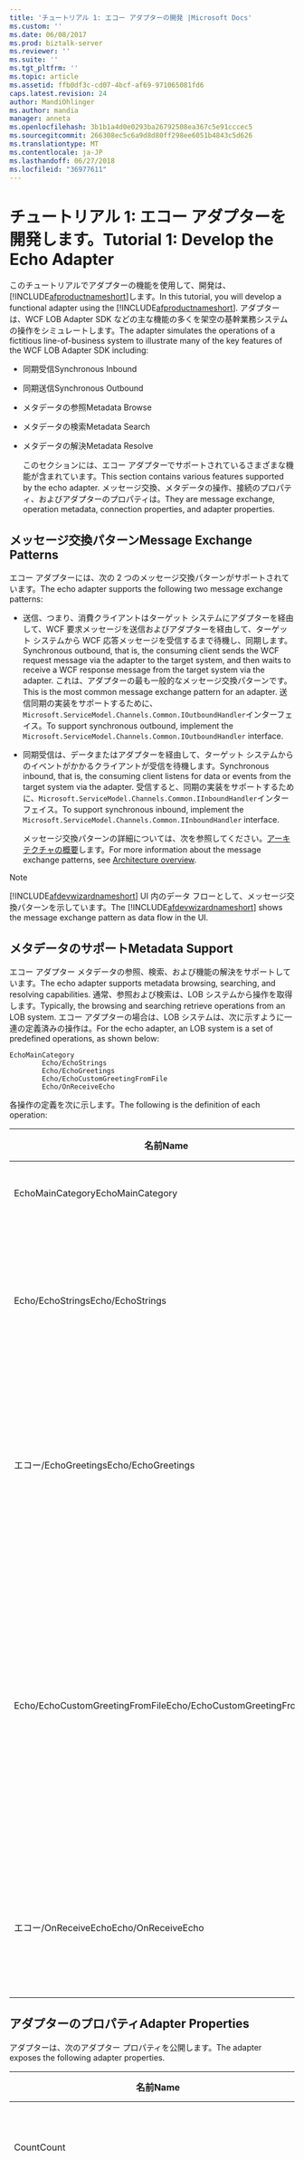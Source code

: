 ```yaml
---
title: 'チュートリアル 1: エコー アダプターの開発 |Microsoft Docs'
ms.custom: ''
ms.date: 06/08/2017
ms.prod: biztalk-server
ms.reviewer: ''
ms.suite: ''
ms.tgt_pltfrm: ''
ms.topic: article
ms.assetid: ffb0df3c-cd07-4bcf-af69-971065081fd6
caps.latest.revision: 24
author: MandiOhlinger
ms.author: mandia
manager: anneta
ms.openlocfilehash: 3b1b1a4d0e0293ba26792508ea367c5e91cccec5
ms.sourcegitcommit: 266308ec5c6a9d8d80ff298ee6051b4843c5d626
ms.translationtype: MT
ms.contentlocale: ja-JP
ms.lasthandoff: 06/27/2018
ms.locfileid: "36977611"
---
```

# <a name="tutorial-1-develop-the-echo-adapter"></a><span data-ttu-id="776b1-102">チュートリアル 1: エコー アダプターを開発します。</span><span class="sxs-lookup"><span data-stu-id="776b1-102">Tutorial 1: Develop the Echo Adapter</span></span>
<span data-ttu-id="776b1-103">このチュートリアルでアダプターの機能を使用して、開発は、[!INCLUDE[afproductnameshort](../../includes/afproductnameshort-md.md)]します。</span><span class="sxs-lookup"><span data-stu-id="776b1-103">In this tutorial, you will develop a functional adapter using the [!INCLUDE[afproductnameshort](../../includes/afproductnameshort-md.md)].</span></span> <span data-ttu-id="776b1-104">アダプターは、WCF LOB Adapter SDK などの主な機能の多くを架空の基幹業務システムの操作をシミュレートします。</span><span class="sxs-lookup"><span data-stu-id="776b1-104">The adapter simulates the operations of a fictitious line-of-business system to illustrate many of the key features of the WCF LOB Adapter SDK including:</span></span>  

- <span data-ttu-id="776b1-105">同期受信</span><span class="sxs-lookup"><span data-stu-id="776b1-105">Synchronous Inbound</span></span>  

- <span data-ttu-id="776b1-106">同期送信</span><span class="sxs-lookup"><span data-stu-id="776b1-106">Synchronous Outbound</span></span>  

- <span data-ttu-id="776b1-107">メタデータの参照</span><span class="sxs-lookup"><span data-stu-id="776b1-107">Metadata Browse</span></span>  

- <span data-ttu-id="776b1-108">メタデータの検索</span><span class="sxs-lookup"><span data-stu-id="776b1-108">Metadata Search</span></span>  

- <span data-ttu-id="776b1-109">メタデータの解決</span><span class="sxs-lookup"><span data-stu-id="776b1-109">Metadata Resolve</span></span>  

  <span data-ttu-id="776b1-110">このセクションには、エコー アダプターでサポートされているさまざまな機能が含まれています。</span><span class="sxs-lookup"><span data-stu-id="776b1-110">This section contains various features supported by the echo adapter.</span></span> <span data-ttu-id="776b1-111">メッセージ交換、メタデータの操作、接続のプロパティ、およびアダプターのプロパティは。</span><span class="sxs-lookup"><span data-stu-id="776b1-111">They are message exchange, operation metadata, connection properties, and adapter properties.</span></span>  

## <a name="message-exchange-patterns"></a><span data-ttu-id="776b1-112">メッセージ交換パターン</span><span class="sxs-lookup"><span data-stu-id="776b1-112">Message Exchange Patterns</span></span>  
 <span data-ttu-id="776b1-113">エコー アダプターには、次の 2 つのメッセージ交換パターンがサポートされています。</span><span class="sxs-lookup"><span data-stu-id="776b1-113">The echo adapter supports the following two message exchange patterns:</span></span>  

- <span data-ttu-id="776b1-114">送信、つまり、消費クライアントはターゲット システムにアダプターを経由して、WCF 要求メッセージを送信およびアダプターを経由して、ターゲット システムから WCF 応答メッセージを受信するまで待機し、同期します。</span><span class="sxs-lookup"><span data-stu-id="776b1-114">Synchronous outbound, that is, the consuming client sends the WCF request message via the adapter to the target system, and then waits to receive a WCF response message from the target system via the adapter.</span></span> <span data-ttu-id="776b1-115">これは、アダプターの最も一般的なメッセージ交換パターンです。</span><span class="sxs-lookup"><span data-stu-id="776b1-115">This is the most common message exchange pattern for an adapter.</span></span> <span data-ttu-id="776b1-116">送信同期の実装をサポートするために、`Microsoft.ServiceModel.Channels.Common.IOutboundHandler`インターフェイス。</span><span class="sxs-lookup"><span data-stu-id="776b1-116">To support synchronous outbound, implement the  `Microsoft.ServiceModel.Channels.Common.IOutboundHandler` interface.</span></span>  

- <span data-ttu-id="776b1-117">同期受信は、データまたはアダプターを経由して、ターゲット システムからのイベントがかかるクライアントが受信を待機します。</span><span class="sxs-lookup"><span data-stu-id="776b1-117">Synchronous inbound, that is, the consuming client listens for data or events from the target system via the adapter.</span></span> <span data-ttu-id="776b1-118">受信すると、同期の実装をサポートするために、`Microsoft.ServiceModel.Channels.Common.IInboundHandler`インターフェイス。</span><span class="sxs-lookup"><span data-stu-id="776b1-118">To support synchronous inbound, implement the  `Microsoft.ServiceModel.Channels.Common.IInboundHandler` interface.</span></span>  

  <span data-ttu-id="776b1-119">メッセージ交換パターンの詳細については、次を参照してください。[アーキテクチャの概要](architecture-overview-of-the-wcf-lob-adapter-sdk.md)します。</span><span class="sxs-lookup"><span data-stu-id="776b1-119">For more information about the message exchange patterns, see [Architecture overview](architecture-overview-of-the-wcf-lob-adapter-sdk.md).</span></span>  

> [!NOTE]
>  <span data-ttu-id="776b1-120">[!INCLUDE[afdevwizardnameshort](../../includes/afdevwizardnameshort-md.md)] UI 内のデータ フローとして、メッセージ交換パターンを示しています。</span><span class="sxs-lookup"><span data-stu-id="776b1-120">The [!INCLUDE[afdevwizardnameshort](../../includes/afdevwizardnameshort-md.md)] shows the message exchange pattern as data flow in the UI.</span></span>  

## <a name="metadata-support"></a><span data-ttu-id="776b1-121">メタデータのサポート</span><span class="sxs-lookup"><span data-stu-id="776b1-121">Metadata Support</span></span>  
 <span data-ttu-id="776b1-122">エコー アダプター メタデータの参照、検索、および機能の解決をサポートしています。</span><span class="sxs-lookup"><span data-stu-id="776b1-122">The echo adapter supports metadata browsing, searching, and resolving capabilities.</span></span> <span data-ttu-id="776b1-123">通常、参照および検索は、LOB システムから操作を取得します。</span><span class="sxs-lookup"><span data-stu-id="776b1-123">Typically, the browsing and searching retrieve operations from an LOB system.</span></span> <span data-ttu-id="776b1-124">エコー アダプターの場合は、LOB システムは、次に示すように一連の定義済みの操作は。</span><span class="sxs-lookup"><span data-stu-id="776b1-124">For the echo adapter, an LOB system is a set of predefined operations, as shown below:</span></span>  

```  
EchoMainCategory  
        Echo/EchoStrings  
        Echo/EchoGreetings  
        Echo/EchoCustomGreetingFromFile  
        Echo/OnReceiveEcho  
```  

 <span data-ttu-id="776b1-125">各操作の定義を次に示します。</span><span class="sxs-lookup"><span data-stu-id="776b1-125">The following is the definition of each operation:</span></span>  

|<span data-ttu-id="776b1-126">**名前**</span><span class="sxs-lookup"><span data-stu-id="776b1-126">**Name**</span></span>|<span data-ttu-id="776b1-127">**操作の定義**</span><span class="sxs-lookup"><span data-stu-id="776b1-127">**Operation Definition**</span></span>|<span data-ttu-id="776b1-128">**[説明]**</span><span class="sxs-lookup"><span data-stu-id="776b1-128">**Description**</span></span>|<span data-ttu-id="776b1-129">**[方向]**</span><span class="sxs-lookup"><span data-stu-id="776b1-129">**Direction**</span></span>|  
|--------------|------------------------------|---------------------|-------------------|  
|<span data-ttu-id="776b1-130">EchoMainCategory</span><span class="sxs-lookup"><span data-stu-id="776b1-130">EchoMainCategory</span></span>|<span data-ttu-id="776b1-131">カテゴリ</span><span class="sxs-lookup"><span data-stu-id="776b1-131">Category</span></span>|<span data-ttu-id="776b1-132">操作を分類します。</span><span class="sxs-lookup"><span data-stu-id="776b1-132">Categorizes the operations.</span></span>|<span data-ttu-id="776b1-133">なし</span><span class="sxs-lookup"><span data-stu-id="776b1-133">N/A</span></span>|  
|<span data-ttu-id="776b1-134">Echo/EchoStrings</span><span class="sxs-lookup"><span data-stu-id="776b1-134">Echo/EchoStrings</span></span>|<span data-ttu-id="776b1-135">string[] EchoStrings(string data)</span><span class="sxs-lookup"><span data-stu-id="776b1-135">string[] EchoStrings(string data)</span></span>|<span data-ttu-id="776b1-136">受信文字列は、呼び出し元のクライアントに指定された回数をエコーします。</span><span class="sxs-lookup"><span data-stu-id="776b1-136">Echoes the incoming string a specified number of times to the calling client.</span></span>|<span data-ttu-id="776b1-137">送信</span><span class="sxs-lookup"><span data-stu-id="776b1-137">Outbound</span></span>|  
|<span data-ttu-id="776b1-138">エコー/EchoGreetings</span><span class="sxs-lookup"><span data-stu-id="776b1-138">Echo/EchoGreetings</span></span>|<span data-ttu-id="776b1-139">EchoGreetings(Greeting greeting) のあいさつ</span><span class="sxs-lookup"><span data-stu-id="776b1-139">Greeting[] EchoGreetings(Greeting greeting)</span></span>|<span data-ttu-id="776b1-140">受信応答メッセージ オブジェクト、呼び出し元のクライアントに指定された回数をエコーします。</span><span class="sxs-lookup"><span data-stu-id="776b1-140">Echoes the incoming Greeting object a specified number of times to the calling client.</span></span>|<span data-ttu-id="776b1-141">送信</span><span class="sxs-lookup"><span data-stu-id="776b1-141">Outbound</span></span>|  
|<span data-ttu-id="776b1-142">Echo/EchoCustomGreetingFromFile</span><span class="sxs-lookup"><span data-stu-id="776b1-142">Echo/EchoCustomGreetingFromFile</span></span>|<span data-ttu-id="776b1-143">CustomGreeting EchoCustomGreetingFromFile(Uri greetingInstancePath)</span><span class="sxs-lookup"><span data-stu-id="776b1-143">CustomGreeting EchoCustomGreetingFromFile(Uri greetingInstancePath)</span></span>|<span data-ttu-id="776b1-144">ファイルからそのインスタンスを参照して、応答メッセージ オブジェクトをエコーします。</span><span class="sxs-lookup"><span data-stu-id="776b1-144">Echoes the Greeting object by reading its instance from a file.</span></span> <span data-ttu-id="776b1-145">応答メッセージ オブジェクトのメタデータは、定義済みの XSD ファイルから取得されます。</span><span class="sxs-lookup"><span data-stu-id="776b1-145">The Greeting object's metadata is obtained from a predefined XSD file.</span></span>|<span data-ttu-id="776b1-146">送信</span><span class="sxs-lookup"><span data-stu-id="776b1-146">Outbound</span></span>|  
|<span data-ttu-id="776b1-147">エコー/OnReceiveEcho</span><span class="sxs-lookup"><span data-stu-id="776b1-147">Echo/OnReceiveEcho</span></span>|<span data-ttu-id="776b1-148">OnReceiveEcho (Uri パス、時間の長いコンテンツ) を無効にします。</span><span class="sxs-lookup"><span data-stu-id="776b1-148">void OnReceiveEcho(Uri path, long content)</span></span>|<span data-ttu-id="776b1-149">指定したフォルダーにドロップしたファイルの長さと場所をエコーします。</span><span class="sxs-lookup"><span data-stu-id="776b1-149">Echoes the location and length of a file dropped in the specified folder.</span></span>|<span data-ttu-id="776b1-150">受信</span><span class="sxs-lookup"><span data-stu-id="776b1-150">Inbound</span></span>|  

## <a name="adapter-properties"></a><span data-ttu-id="776b1-151">アダプターのプロパティ</span><span class="sxs-lookup"><span data-stu-id="776b1-151">Adapter Properties</span></span>  
 <span data-ttu-id="776b1-152">アダプターは、次のアダプター プロパティを公開します。</span><span class="sxs-lookup"><span data-stu-id="776b1-152">The adapter exposes the following adapter properties.</span></span>  


|            <span data-ttu-id="776b1-153">**名前**</span><span class="sxs-lookup"><span data-stu-id="776b1-153">**Name**</span></span>            | <span data-ttu-id="776b1-154">**カテゴリ**</span><span class="sxs-lookup"><span data-stu-id="776b1-154">**Category**</span></span> | <span data-ttu-id="776b1-155">**[データ型]**</span><span class="sxs-lookup"><span data-stu-id="776b1-155">**Data Type**</span></span>  |                                                                                                              <span data-ttu-id="776b1-156">**[説明]**</span><span class="sxs-lookup"><span data-stu-id="776b1-156">**Description**</span></span>                                                                                                               |
|--------------------------------|--------------|----------------|--------------------------------------------------------------------------------------------------------------------------------------------------------------------------------------------------------------------------------------------|
|             <span data-ttu-id="776b1-157">Count</span><span class="sxs-lookup"><span data-stu-id="776b1-157">Count</span></span>              |     <span data-ttu-id="776b1-158">その他</span><span class="sxs-lookup"><span data-stu-id="776b1-158">Misc</span></span>     |  <span data-ttu-id="776b1-159">System.Int32</span><span class="sxs-lookup"><span data-stu-id="776b1-159">System.Int32</span></span>  |                                                                    <span data-ttu-id="776b1-160">呼び出し元のクライアントへの入力を指定した回数をエコーするために使用します。</span><span class="sxs-lookup"><span data-stu-id="776b1-160">Used to echo the input the specified number of times to the calling client.</span></span><br /><br /> <span data-ttu-id="776b1-161">既定 = 5</span><span class="sxs-lookup"><span data-stu-id="776b1-161">Default = 5</span></span>                                                                     |
|    <span data-ttu-id="776b1-162">EnableConnectionPooling</span><span class="sxs-lookup"><span data-stu-id="776b1-162">EnableConnectionPooling</span></span>     |     <span data-ttu-id="776b1-163">その他</span><span class="sxs-lookup"><span data-stu-id="776b1-163">Misc</span></span>     | <span data-ttu-id="776b1-164">System.Boolean</span><span class="sxs-lookup"><span data-stu-id="776b1-164">System.Boolean</span></span> | <span data-ttu-id="776b1-165">有効にするか、アダプターの接続のプールを無効にするために使用します。</span><span class="sxs-lookup"><span data-stu-id="776b1-165">Used to enable or disable connection pooling for the adapter.</span></span><br /><br /> <span data-ttu-id="776b1-166">既定値 = true の場合、ランタイム エンジンの接続プールが有効になっていることを意味、[!INCLUDE[afproductnameshort](../../includes/afproductnameshort-md.md)]します。</span><span class="sxs-lookup"><span data-stu-id="776b1-166">Default = true, meaning that the connection pooling is enabled in runtime engine of the [!INCLUDE[afproductnameshort](../../includes/afproductnameshort-md.md)].</span></span> |
|       <span data-ttu-id="776b1-167">InboundFileFilter</span><span class="sxs-lookup"><span data-stu-id="776b1-167">InboundFileFilter</span></span>        |   <span data-ttu-id="776b1-168">受信</span><span class="sxs-lookup"><span data-stu-id="776b1-168">Inbound</span></span>    | <span data-ttu-id="776b1-169">System.String</span><span class="sxs-lookup"><span data-stu-id="776b1-169">System.String</span></span>  |                                                   <span data-ttu-id="776b1-170">受信のシナリオでのみ使用され、filesystemwatcher クラスの拡張機能のファイルを監視するために使用します。</span><span class="sxs-lookup"><span data-stu-id="776b1-170">Used for the inbound scenario only and used by the FileSystemWatcher to monitor the files of the extension.</span></span><br /><br /> <span data-ttu-id="776b1-171">既定 =\*.txt</span><span class="sxs-lookup"><span data-stu-id="776b1-171">Default=\*.txt</span></span>                                                   |
| <span data-ttu-id="776b1-172">InboundFileSystemWatcherFolder</span><span class="sxs-lookup"><span data-stu-id="776b1-172">InboundFileSystemWatcherFolder</span></span> |   <span data-ttu-id="776b1-173">受信</span><span class="sxs-lookup"><span data-stu-id="776b1-173">Inbound</span></span>    | <span data-ttu-id="776b1-174">System.String</span><span class="sxs-lookup"><span data-stu-id="776b1-174">System.String</span></span>  |                                        <span data-ttu-id="776b1-175">アダプターに通知を発生させる FileSystemWatcher のファイルを削除、フォルダーを設定するために使用します。</span><span class="sxs-lookup"><span data-stu-id="776b1-175">Used to set the folder where the files will be dropped for FileSystemWatcher to raise notification to the adapter.</span></span><br /><br /> <span data-ttu-id="776b1-176">既定の c:\inbound\watcher を = です。</span><span class="sxs-lookup"><span data-stu-id="776b1-176">Default = c:\inbound\watcher.</span></span>                                        |

## <a name="connection-properties"></a><span data-ttu-id="776b1-177">接続プロパティ</span><span class="sxs-lookup"><span data-stu-id="776b1-177">Connection Properties</span></span>  
 <span data-ttu-id="776b1-178">エコー アダプターは、次の接続プロパティを公開します。</span><span class="sxs-lookup"><span data-stu-id="776b1-178">The echo adapter exposes the following connection properties.</span></span>  

|<span data-ttu-id="776b1-179">**名前**</span><span class="sxs-lookup"><span data-stu-id="776b1-179">**Name**</span></span>|<span data-ttu-id="776b1-180">**[データ型]**</span><span class="sxs-lookup"><span data-stu-id="776b1-180">**Data Type**</span></span>|<span data-ttu-id="776b1-181">**[説明]**</span><span class="sxs-lookup"><span data-stu-id="776b1-181">**Description**</span></span>|  
|--------------|-------------------|---------------------|  
|<span data-ttu-id="776b1-182">アプリケーション</span><span class="sxs-lookup"><span data-stu-id="776b1-182">Application</span></span>|<span data-ttu-id="776b1-183">System.String</span><span class="sxs-lookup"><span data-stu-id="776b1-183">System.String</span></span>|<span data-ttu-id="776b1-184">LOB システム内でアプリケーションの名前。</span><span class="sxs-lookup"><span data-stu-id="776b1-184">The application name within the LOB system.</span></span> <span data-ttu-id="776b1-185">このプロパティは、説明用です。</span><span class="sxs-lookup"><span data-stu-id="776b1-185">This property is for illustrative purpose.</span></span> <span data-ttu-id="776b1-186">エコー アダプターは、任意の LOB システムには関与しません。</span><span class="sxs-lookup"><span data-stu-id="776b1-186">The echo adapter does not involve any LOB system.</span></span><br /><br /> <span data-ttu-id="776b1-187">既定の lobapplication を =</span><span class="sxs-lookup"><span data-stu-id="776b1-187">Default = lobapplication</span></span>|  
|<span data-ttu-id="776b1-188">EnableAuthentication</span><span class="sxs-lookup"><span data-stu-id="776b1-188">EnableAuthentication</span></span>|<span data-ttu-id="776b1-189">System.Boolean</span><span class="sxs-lookup"><span data-stu-id="776b1-189">System.Boolean</span></span>|<span data-ttu-id="776b1-190">True の場合、アダプターは、クライアント資格情報内のユーザー名フィールドの値が必要です。</span><span class="sxs-lookup"><span data-stu-id="776b1-190">When true, the adapter expects a value in the username field within the client credentials.</span></span><br /><br /> <span data-ttu-id="776b1-191">既定値 = false</span><span class="sxs-lookup"><span data-stu-id="776b1-191">Default = false</span></span>|  
|<span data-ttu-id="776b1-192">hostname</span><span class="sxs-lookup"><span data-stu-id="776b1-192">Hostname</span></span>|<span data-ttu-id="776b1-193">System.String</span><span class="sxs-lookup"><span data-stu-id="776b1-193">System.String</span></span>|<span data-ttu-id="776b1-194">LOB システムが存在するサーバーの名前。</span><span class="sxs-lookup"><span data-stu-id="776b1-194">The server name where an LOB system resides.</span></span> <span data-ttu-id="776b1-195">このプロパティは、説明用です。</span><span class="sxs-lookup"><span data-stu-id="776b1-195">This property is for illustrative purpose.</span></span> <span data-ttu-id="776b1-196">エコー アダプターは、任意の LOB システムには関与しません。</span><span class="sxs-lookup"><span data-stu-id="776b1-196">The echo adapter does not involve any LOB system.</span></span><br /><br /> <span data-ttu-id="776b1-197">既定の lobhostname を =</span><span class="sxs-lookup"><span data-stu-id="776b1-197">Default = lobhostname</span></span>|  

## <a name="interface-implementation"></a><span data-ttu-id="776b1-198">インターフェイスの実装</span><span class="sxs-lookup"><span data-stu-id="776b1-198">Interface Implementation</span></span>  
 <span data-ttu-id="776b1-199">[!INCLUDE[afproductnameshort](../../includes/afproductnameshort-md.md)]アダプターの特定の機能をサポートするために実装する必要があるクラスとインターフェイスのコレクションを定義します。</span><span class="sxs-lookup"><span data-stu-id="776b1-199">The [!INCLUDE[afproductnameshort](../../includes/afproductnameshort-md.md)] defines a collection of classes and interfaces that must be implemented to support specific features of the adapter.</span></span> <span data-ttu-id="776b1-200">次の表では、これらのクラスとインターフェイス、その説明、およびそれらを実装する場合について説明します。</span><span class="sxs-lookup"><span data-stu-id="776b1-200">The following table describes those classes and interfaces, their descriptions, and when to implement them.</span></span>  


|                       <span data-ttu-id="776b1-201">**クラス/インターフェイス**</span><span class="sxs-lookup"><span data-stu-id="776b1-201">**Class/Interface**</span></span>                       |                                                                                       <span data-ttu-id="776b1-202">**いつ実装するには**</span><span class="sxs-lookup"><span data-stu-id="776b1-202">**When to implement**</span></span>                                                                                        |                                                                                      <span data-ttu-id="776b1-203">**[説明]**</span><span class="sxs-lookup"><span data-stu-id="776b1-203">**Description**</span></span>                                                                                       |
|-----------------------------------------------------------------|----------------------------------------------------------------------------------------------------------------------------------------------------------------------------------------------------|--------------------------------------------------------------------------------------------------------------------------------------------------------------------------------------------|
|       <span data-ttu-id="776b1-204">Microsoft.ServiceModel.Channels.Common.IConnection</span><span class="sxs-lookup"><span data-stu-id="776b1-204">Microsoft.ServiceModel.Channels.Common.IConnection</span></span>        |                                                                     <span data-ttu-id="776b1-205">場合は、ターゲット システムへの接続を定義する必要があります。</span><span class="sxs-lookup"><span data-stu-id="776b1-205">If you need to define the connection to the target system.</span></span>                                                                     |                                                                        <span data-ttu-id="776b1-206">ターゲット システムへの接続を定義します。</span><span class="sxs-lookup"><span data-stu-id="776b1-206">Defines the connection to the target system.</span></span>                                                                        |
|    <span data-ttu-id="776b1-207">Microsoft.ServiceModel.Channels.Common.IConnectionFactory</span><span class="sxs-lookup"><span data-stu-id="776b1-207">Microsoft.ServiceModel.Channels.Common.IConnectionFactory</span></span>    |                                                                      <span data-ttu-id="776b1-208">場合は、ターゲット システムへの接続を作成する必要があります。</span><span class="sxs-lookup"><span data-stu-id="776b1-208">If you need to create a connection to the target system.</span></span>                                                                      |                                                                        <span data-ttu-id="776b1-209">ターゲット システムへの接続を作成します。</span><span class="sxs-lookup"><span data-stu-id="776b1-209">Creates the connection to the target system.</span></span>                                                                        |
|      <span data-ttu-id="776b1-210">Microsoft.ServiceModel.Channels.Common.ConnectionUri</span><span class="sxs-lookup"><span data-stu-id="776b1-210">Microsoft.ServiceModel.Channels.Common.ConnectionUri</span></span>       | <span data-ttu-id="776b1-211">接続 Uri を管理する必要があります。 場合、</span><span class="sxs-lookup"><span data-stu-id="776b1-211">If you need to manage a connection Uri.</span></span><br /><br /> <span data-ttu-id="776b1-212">内の接続プロパティを分類する必要がある場合、[!INCLUDE[addadapterservrefshort](../../includes/addadapterservrefshort-md.md)]ツール。</span><span class="sxs-lookup"><span data-stu-id="776b1-212">If you need to categorize connection property within the [!INCLUDE[addadapterservrefshort](../../includes/addadapterservrefshort-md.md)] tool.</span></span> |                                                                      <span data-ttu-id="776b1-213">ターゲット システムの接続 Uri を管理します。</span><span class="sxs-lookup"><span data-stu-id="776b1-213">Manages a connection Uri for the target system.</span></span>                                                                       |
| <span data-ttu-id="776b1-214">Microsoft.ServiceModel.Channels.Common.IMetadataResolverHandler</span><span class="sxs-lookup"><span data-stu-id="776b1-214">Microsoft.ServiceModel.Channels.Common.IMetadataResolverHandler</span></span> |                                                                       <span data-ttu-id="776b1-215">アダプターでは、メタデータの解決機能をサポートする必要があります。</span><span class="sxs-lookup"><span data-stu-id="776b1-215">Your adapter must support metadata resolve capability.</span></span>                                                                       |                                                                           <span data-ttu-id="776b1-216">操作と型のメタデータを解決します。</span><span class="sxs-lookup"><span data-stu-id="776b1-216">Resolves operation and type metadata.</span></span>                                                                            |
|  <span data-ttu-id="776b1-217">Microsoft.ServiceModel.Channels.Common.IMetadataSearchHandler</span><span class="sxs-lookup"><span data-stu-id="776b1-217">Microsoft.ServiceModel.Channels.Common.IMetadataSearchHandler</span></span>  |                                                                        <span data-ttu-id="776b1-218">場合は、アダプター メタデータの検索機能をサポートしています。</span><span class="sxs-lookup"><span data-stu-id="776b1-218">If your adapter supports metadata search capability.</span></span>                                                                        |                                                                   <span data-ttu-id="776b1-219">ターゲット システム内の操作を検索します。</span><span class="sxs-lookup"><span data-stu-id="776b1-219">Searches for the operations within the target system.</span></span>                                                                    |
|  <span data-ttu-id="776b1-220">Microsoft.ServiceModel.Channels.Common.IMetadataBrowseHandler</span><span class="sxs-lookup"><span data-stu-id="776b1-220">Microsoft.ServiceModel.Channels.Common.IMetadataBrowseHandler</span></span>  |                                                                            <span data-ttu-id="776b1-221">アダプターは、参照機能をサポートする必要があります。</span><span class="sxs-lookup"><span data-stu-id="776b1-221">Your adapter must support browse capability</span></span>                                                                             |                                                                    <span data-ttu-id="776b1-222">ターゲット システム内で操作を参照します。</span><span class="sxs-lookup"><span data-stu-id="776b1-222">Browses for the operations within the target system.</span></span>                                                                    |
|     <span data-ttu-id="776b1-223">Microsoft.ServiceModel.Channels.Common.IOutboundHandler</span><span class="sxs-lookup"><span data-stu-id="776b1-223">Microsoft.ServiceModel.Channels.Common.IOutboundHandler</span></span>     |                                                                  <span data-ttu-id="776b1-224">送信機能をサポートするために、アダプターが通常必要がある場合。</span><span class="sxs-lookup"><span data-stu-id="776b1-224">If your adapter typically needs to support outbound capability.</span></span>                                                                   | <span data-ttu-id="776b1-225">対象のシステム メッセージに、着信 WCF 要求メッセージを変換、ターゲット システムの特定の関数を呼び出す送信 WCF 応答メッセージに応答を変換します。</span><span class="sxs-lookup"><span data-stu-id="776b1-225">Transforms the incoming WCF request message into a target system message, invokes target system specific function, and then transforms the response into an outgoing WCF response message.</span></span> |
|     <span data-ttu-id="776b1-226">Microsoft.ServiceModel.Channels.Common.IInboundHandler</span><span class="sxs-lookup"><span data-stu-id="776b1-226">Microsoft.ServiceModel.Channels.Common.IInboundHandler</span></span>      |                                                                            <span data-ttu-id="776b1-227">場合は、アダプターは、受信機能をサポートします。</span><span class="sxs-lookup"><span data-stu-id="776b1-227">If your adapter supports inbound capability.</span></span>                                                                            |                                                                   <span data-ttu-id="776b1-228">データや、ターゲット システムからのイベントをリッスンします。</span><span class="sxs-lookup"><span data-stu-id="776b1-228">Listens for data and/or events from the target system.</span></span>                                                                   |

 <span data-ttu-id="776b1-229">使用して、アダプターの開発を簡素化する、[!INCLUDE[afdevwizardnameshort](../../includes/afdevwizardnameshort-md.md)]一連のアダプターの機能に合わせて調整する派生クラスを作成し、アダプター プロジェクトを生成します。</span><span class="sxs-lookup"><span data-stu-id="776b1-229">To simplify your adapter development, use the [!INCLUDE[afdevwizardnameshort](../../includes/afdevwizardnameshort-md.md)] to generate your adapter project, which creates a set of derived classes tailored to your adapter features.</span></span>  

 <span data-ttu-id="776b1-230">アダプターと接続プロパティをカスタマイズする、[!INCLUDE[addadapterservrefshort](../../includes/addadapterservrefshort-md.md)]と[!INCLUDE[consumeadapterservshort](../../includes/consumeadapterservshort-md.md)]ツールによって生成された次のファイルを変更する[!INCLUDE[afdevwizardnameshort](../../includes/afdevwizardnameshort-md.md)]します。</span><span class="sxs-lookup"><span data-stu-id="776b1-230">To customize the adapter and connection properties through the [!INCLUDE[addadapterservrefshort](../../includes/addadapterservrefshort-md.md)] and [!INCLUDE[consumeadapterservshort](../../includes/consumeadapterservshort-md.md)] tools, modify the following files generated by [!INCLUDE[afdevwizardnameshort](../../includes/afdevwizardnameshort-md.md)].</span></span>  

- <span data-ttu-id="776b1-231">{Projectname}BindingElement.cs</span><span class="sxs-lookup"><span data-stu-id="776b1-231">{Projectname}BindingElement.cs</span></span>  

- <span data-ttu-id="776b1-232">{Projectname}BindingElementExtensionElement.cs</span><span class="sxs-lookup"><span data-stu-id="776b1-232">{Projectname}BindingElementExtensionElement.cs</span></span>  

- <span data-ttu-id="776b1-233">{Projectname}ConnectionUri.cs</span><span class="sxs-lookup"><span data-stu-id="776b1-233">{Projectname}ConnectionUri.cs</span></span>  

  <span data-ttu-id="776b1-234">これを行う方法の詳細については、次を参照してください。[手順 2: アダプターと接続のプロパティを分類](../../adapters-and-accelerators/wcf-lob-adapter-sdk/step-2-categorize-the-adapter-and-connection-properties.md)します。</span><span class="sxs-lookup"><span data-stu-id="776b1-234">For details on how to do so, see [Step 2: Categorize the Adapter and Connection Properties](../../adapters-and-accelerators/wcf-lob-adapter-sdk/step-2-categorize-the-adapter-and-connection-properties.md).</span></span>  

## <a name="see-also"></a><span data-ttu-id="776b1-235">参照</span><span class="sxs-lookup"><span data-stu-id="776b1-235">See Also</span></span>  
 [<span data-ttu-id="776b1-236">WCF LOB Adapter SDK についてのチュートリアル</span><span class="sxs-lookup"><span data-stu-id="776b1-236">Tutorials to learn the WCF LOB Adapter SDK</span></span>](../../adapters-and-accelerators/wcf-lob-adapter-sdk/tutorials-to-learn-the-wcf-lob-adapter-sdk.md)
